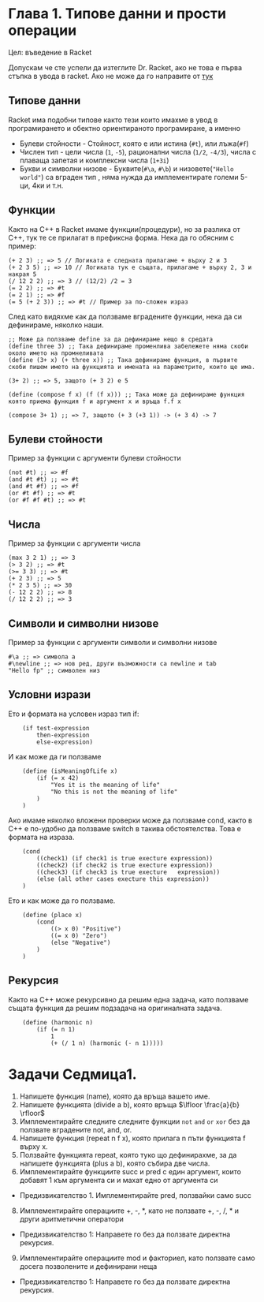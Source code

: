 # Глава 1. Типове данни и прости операции

Цел: въведение в Racket

Допускам че сте успели да изтеглите Dr. Racket, ако не това е първа стъпка в увода в racket. Ако не може да го направите от [тук](https://racket-lang.org/)

## Типове данни
Racket има подобни типове както тези които имахме в увод в програмирането и обектно ориентираното програмиране, а именно
- Булеви стойности - Стойност, която е или истина (`#t`), или лъжа(`#f`)
- Числен тип - цели числа (`1`, `-5`), рационални числа (`1/2`, `-4/3`), числа с плаваща запетая и комплексни числа (`1+3i`)
- Букви и символни низове - Буквите(`#\a`, `#\b`) и низовете(`"Hello world"`) са вграден тип , няма нужда да имплементирате големи 5-ци, 4ки и т.н.

## Функции
Както на C++ в Racket имаме функции(процедури), но за разлика от C++, тук те се прилагат в префиксна форма.
Нека да го обясним с пример:
```racket
(+ 2 3) ;; => 5 // Логиката е следната прилагаме + върху 2 и 3
(+ 2 3 5) ;; => 10 // Логиката тук е същата, прилагаме + върху 2, 3 и накрая 5
(/ 12 2 2) ;; => 3 // (12/2) /2 = 3
(= 2 2) ;; => #t
(= 2 1) ;; => #f
(= 5 (+ 2 3)) ;; => #t // Пример за по-сложен израз
```

След като видяхме как да ползваме вградените функции, нека да си дефинираме, няколко наши.

```racket
;; Може да ползваме define за да дефинираме нещо в средата
(define three 3) ;; Така дефинираме променлива забележете няма скоби около името на промнеливата
(define (3+ x) (+ three x)) ;; Така дефинираме функция, в първите скоби пишем името на функцията и имената на параметрите, които ще има.

(3+ 2) ;; => 5, защото (+ 3 2) е 5

(define (compose f x) (f (f x))) ;; Така може да дефинираме функция която приема функция f и аргумент x и връща f.f x

(compose 3+ 1) ;; => 7, защото (+ 3 (+3 1)) -> (+ 3 4) -> 7
```

## Булеви стойности
Пример за функции с аргументи булеви стойности

```racket
(not #t) ;; => #f
(and #t #t) ;; => #t
(and #t #f) ;; => #f
(or #t #f) ;; => #t
(or #f #f #t) ;; => #t
```

## Числа
Пример за функции с аргументи числа

```racket
(max 3 2 1) ;; => 3
(> 3 2) ;; => #t
(>= 3 3) ;; => #t
(+ 2 3) ;; => 5
(* 2 3 5) ;; => 30
(- 12 2 2) ;; => 8
(/ 12 2 2) ;; => 3
```

## Символи и символни низове
Пример за функции с аргументи символи и символни низове
```racket
#\a ;; => символа a
#\newline ;; => нов ред, други възможности са newline и tab
"Hello fp" ;; символен низ
```

## Условни изрази
Ето и формата на условен израз тип if:
```racket
    (if test-expression
        then-expression
        else-expression)
```
И как може да ги ползваме
```racket
    (define (isMeaningOfLife x) 
        (if (= x 42)
            "Yes it is the meaning of life"
            "No this is not the meaning of life"
        )
    )
```
Ако имаме няколко вложени проверки може да ползваме cond, както в C++ е по-удобно да ползваме switch в такива обстоятелства. Това е формата на израза.
```racket
    (cond
        ((check1) (if check1 is true execture expression))
        ((check2) (if check2 is true execture expression))
        ((check3) (if check3 is true execture   expression))
        (else (all other cases execture this expression))
    )
```
Ето и как може да го ползваме.
```racket
    (define (place x)
        (cond
            ((> x 0) "Positive")
            ((= x 0) "Zero")
            (else "Negative")
        )
    )
```

## Рекурсия
Както на C++ може рекурсивно да решим една задача, като ползваме същата функция да решим подзадача на оригиналната задача.
```racket
    (define (harmonic n)
        (if (= n 1) 
            1
            (+ (/ 1 n) (harmonic (- n 1)))))
```

# Задачи Седмица1.

1. Напишете функция (name), която да връща вашето име.
3. Напишете функцията (divide a b), която връща $\lfloor \frac{a}{b} \rfloor$
4. Имплементирайте следните следните функции
`not`
`and`
`or`
`xor`
без да ползвате вградените not, and, or.
5. Напишете функция (repeat n f x), която прилага n пъти функцията f върху x.
6. Ползвайте функцията repeat, която туко що дефинирахме, за да напишете функцията (plus a b), която събира две числа.
7. Имплементирайте функциите succ и pred с един аргумент, които добавят 1 към аргумента си и махат едно от аргумента си
- Предизвикателство 1. Имплементирайте pred, ползвайки само succ
8. Имплементирайте операциите +, -, *, като не ползвате +, -, /, * и други аритметични оператори
- Предизвикателство 1: Направете го без да ползвате директна рекурсия.
9. Имплементирайте операциите mod и факториел, като ползвате само досега позволените и дефинирани неща
- Предизвикателство 1: Направете го без да ползвате директна рекурсия.
